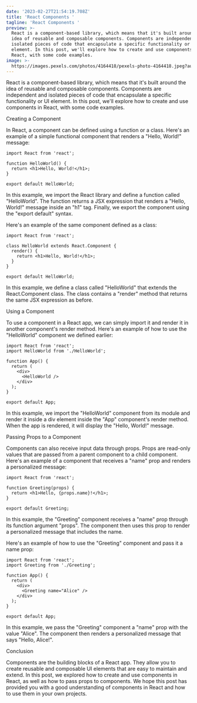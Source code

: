 ```yaml
---
date: '2023-02-27T21:54:19.708Z'
title: 'React Components '
tagline: 'React Components '
preview: >-
  React is a component-based library, which means that it's built around the
  idea of reusable and composable components. Components are independent and
  isolated pieces of code that encapsulate a specific functionality or UI
  element. In this post, we'll explore how to create and use components in
  React, with some code examples.
image: >-
  https://images.pexels.com/photos/4164418/pexels-photo-4164418.jpeg?auto=compress&cs=tinysrgb&w=1260&h=750&dpr=1
---
```

React is a component-based library, which means that it's built around the idea of reusable and composable components. Components are independent and isolated pieces of code that encapsulate a specific functionality or UI element. In this post, we'll explore how to create and use components in React, with some code examples.

Creating a Component

In React, a component can be defined using a function or a class. Here's an example of a simple functional component that renders a "Hello, World!" message:

```
import React from 'react';

function HelloWorld() {
  return <h1>Hello, World!</h1>;
}

export default HelloWorld;
```

In this example, we import the React library and define a function called "HelloWorld". The function returns a JSX expression that renders a "Hello, World!" message inside an "h1" tag. Finally, we export the component using the "export default" syntax.

Here's an example of the same component defined as a class:


```
import React from 'react';

class HelloWorld extends React.Component {
  render() {
    return <h1>Hello, World!</h1>;
  }
}

export default HelloWorld;
```

In this example, we define a class called "HelloWorld" that extends the React.Component class. The class contains a "render" method that returns the same JSX expression as before.

Using a Component

To use a component in a React app, we can simply import it and render it in another component's render method. Here's an example of how to use the "HelloWorld" component we defined earlier:

```
import React from 'react';
import HelloWorld from './HelloWorld';

function App() {
  return (
    <div>
      <HelloWorld />
    </div>
  );
}

export default App;
```

In this example, we import the "HelloWorld" component from its module and render it inside a div element inside the "App" component's render method. When the app is rendered, it will display the "Hello, World!" message.

Passing Props to a Component

Components can also receive input data through props. Props are read-only values that are passed from a parent component to a child component. Here's an example of a component that receives a "name" prop and renders a personalized message:

```
import React from 'react';

function Greeting(props) {
  return <h1>Hello, {props.name}!</h1>;
}

export default Greeting;
```

In this example, the "Greeting" component receives a "name" prop through its function argument "props". The component then uses this prop to render a personalized message that includes the name.

Here's an example of how to use the "Greeting" component and pass it a name prop:

```
import React from 'react';
import Greeting from './Greeting';

function App() {
  return (
    <div>
      <Greeting name="Alice" />
    </div>
  );
}

export default App;
```

In this example, we pass the "Greeting" component a "name" prop with the value "Alice". The component then renders a personalized message that says "Hello, Alice!".

Conclusion

Components are the building blocks of a React app. They allow you to create reusable and composable UI elements that are easy to maintain and extend. In this post, we explored how to create and use components in React, as well as how to pass props to components. We hope this post has provided you with a good understanding of components in React and how to use them in your own projects.
